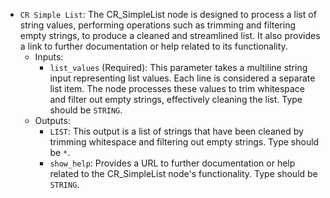 - `CR Simple List`: The CR_SimpleList node is designed to process a list of string values, performing operations such as trimming and filtering empty strings, to produce a cleaned and streamlined list. It also provides a link to further documentation or help related to its functionality.
    - Inputs:
        - `list_values` (Required): This parameter takes a multiline string input representing list values. Each line is considered a separate list item. The node processes these values to trim whitespace and filter out empty strings, effectively cleaning the list. Type should be `STRING`.
    - Outputs:
        - `LIST`: This output is a list of strings that have been cleaned by trimming whitespace and filtering out empty strings. Type should be `*`.
        - `show_help`: Provides a URL to further documentation or help related to the CR_SimpleList node's functionality. Type should be `STRING`.
